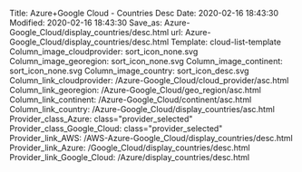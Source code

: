 Title: Azure+Google Cloud - Countries Desc
Date: 2020-02-16 18:43:30
Modified: 2020-02-16 18:43:30
Save_as: Azure-Google_Cloud/display_countries/desc.html
url: Azure-Google_Cloud/display_countries/desc.html
Template: cloud-list-template
Column_image_cloudprovider: sort_icon_none.svg
Column_image_georegion: sort_icon_none.svg
Column_image_continent: sort_icon_none.svg
Column_image_country: sort_icon_desc.svg
Column_link_cloudprovider: /Azure-Google_Cloud/cloud_provider/asc.html
Column_link_georegion: /Azure-Google_Cloud/geo_region/asc.html
Column_link_continent: /Azure-Google_Cloud/continent/asc.html
Column_link_country: /Azure-Google_Cloud/display_countries/asc.html
Provider_class_Azure: class="provider_selected"
Provider_class_Google_Cloud: class="provider_selected"
Provider_link_AWS: /AWS-Azure-Google_Cloud/display_countries/desc.html
Provider_link_Azure: /Google_Cloud/display_countries/desc.html
Provider_link_Google_Cloud: /Azure/display_countries/desc.html